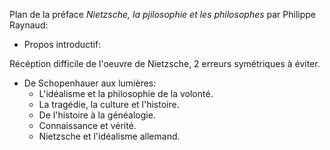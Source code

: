 Plan de la préface *Nietzsche, la pjilosophie et les philosophes* par Philippe Raynaud:

- Propos introductif:

Récéption difficile de l'oeuvre de Nietzsche, 2 erreurs symétriques à éviter.

- De Schopenhauer aux lumières:
  - L'idéalisme et la philosophie de la volonté.
  - La tragédie, la culture et l'histoire.
  - De l'histoire à la généalogie.
  - Connaissance et vérité.
  - Nietzsche et l'idéalisme allemand.
